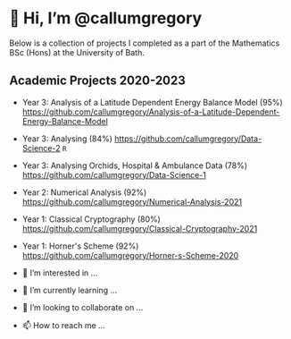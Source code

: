 # 👋 Hi, I’m @callumgregory

Below is a collection of projects I completed as a part of the Mathematics BSc (Hons) at the University of Bath. 

## Academic Projects 2020-2023

- Year 3: Analysis of a Latitude Dependent Energy Balance Model (95%) https://github.com/callumgregory/Analysis-of-a-Latitude-Dependent-Energy-Balance-Model
- Year 3: Analysing (84%) https://github.com/callumgregory/Data-Science-2 `R`
- Year 3: Analysing Orchids, Hospital & Ambulance Data (78%) https://github.com/callumgregory/Data-Science-1
- Year 2: Numerical Analysis (92%) https://github.com/callumgregory/Numerical-Analysis-2021
- Year 1: Classical Cryptography (80%) https://github.com/callumgregory/Classical-Cryptography-2021
- Year 1: Horner's Scheme (92%) https://github.com/callumgregory/Horner-s-Scheme-2020

- 👀 I’m interested in ...
- 🌱 I’m currently learning ...
- 💞️ I’m looking to collaborate on ...
- 📫 How to reach me ...

<!---
callumgregory/callumgregory is a ✨ special ✨ repository because its `README.md` (this file) appears on your GitHub profile.
You can click the Preview link to take a look at your changes.
--->
